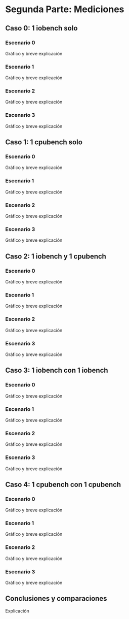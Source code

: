 # Segunda Parte: Mediciones

## Caso 0: 1 iobench solo

### Escenario 0
Gráfico y breve explicación

### Escenario 1
Gráfico y breve explicación

### Escenario 2
Gráfico y breve explicación

### Escenario 3
Gráfico y breve explicación

## Caso 1: 1 cpubench solo

### Escenario 0
Gráfico y breve explicación

### Escenario 1
Gráfico y breve explicación

### Escenario 2
Gráfico y breve explicación

### Escenario 3
Gráfico y breve explicación

## Caso 2: 1 iobench y 1 cpubench

### Escenario 0
Gráfico y breve explicación

### Escenario 1
Gráfico y breve explicación

### Escenario 2
Gráfico y breve explicación

### Escenario 3
Gráfico y breve explicación

## Caso 3: 1 iobench con 1 iobench

### Escenario 0
Gráfico y breve explicación

### Escenario 1
Gráfico y breve explicación

### Escenario 2
Gráfico y breve explicación

### Escenario 3
Gráfico y breve explicación

## Caso 4: 1 cpubench con 1 cpubench

### Escenario 0
Gráfico y breve explicación

### Escenario 1
Gráfico y breve explicación

### Escenario 2
Gráfico y breve explicación

### Escenario 3
Gráfico y breve explicación

## Conclusiones y comparaciones

Explicación